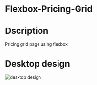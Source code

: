 # Flexbox-Pricing-Grid

# Dscription
Pricing grid page using flexbox

# Desktop design


![desktop design](https://user-images.githubusercontent.com/81306700/134819963-43cefc29-7ff7-46e8-b8f0-b9a60fa3e562.png)
